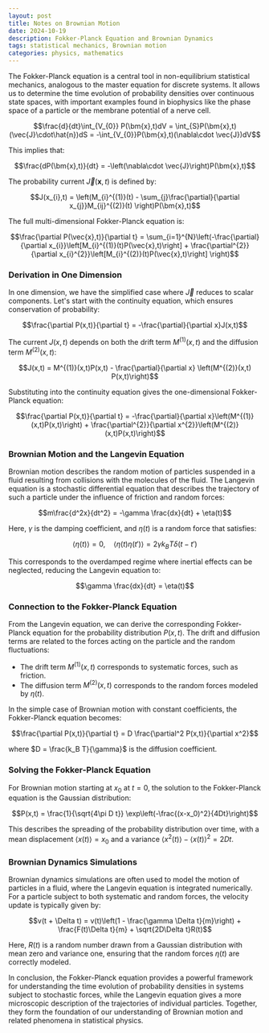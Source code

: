 ```yaml
---
layout: post
title: Notes on Brownian Motion
date: 2024-10-19
description: Fokker-Planck Equation and Brownian Dynamics
tags: statistical mechanics, Brownian motion
categories: physics, mathematics
---
```


The Fokker-Planck equation is a central tool in non-equilibrium statistical mechanics, analogous to the master equation for discrete systems. It allows us to determine the time evolution of probability densities over continuous state spaces, with important examples found in biophysics like the phase space of a particle or the membrane potential of a nerve cell.

```math
\frac{d}{dt}\int_{V_{0}} P(\bm{x},t)dV = \int_{S}P(\bm{x},t)(\vec{J}\cdot\hat{n})dS = -\int_{V_{0}}P(\bm{x},t)(\nabla\cdot \vec{J})dV
```

This implies that:

```math
\frac{dP(\bm{x},t)}{dt} = -\left(\nabla\cdot \vec{J}\right)P(\bm{x},t)
```

The probability current $\vec{J}(\bm{x},t)$ is defined by:

```math
J(x_{i},t)  = \left(M_{i}^{(1)}(t) - \sum_{j}\frac{\partial}{\partial x_{j}}M_{ij}^{(2)}(t) \right)P(\bm{x},t)
```

The full multi-dimensional Fokker-Planck equation is:

```math
\frac{\partial P(\vec{x},t)}{\partial t}  = \sum_{i=1}^{N}\left(-\frac{\partial}{\partial x_{i}}\left[M_{i}^{(1)}(t)P(\vec{x},t)\right] + \frac{\partial^{2}}{\partial x_{i}^{2}}\left[M_{i}^{(2)}(t)P(\vec{x},t)\right] \right)
```

### Derivation in One Dimension

In one dimension, we have the simplified case where $\vec{J}$ reduces to scalar components. Let's start with the continuity equation, which ensures conservation of probability:

```math
\frac{\partial P(x,t)}{\partial t} = -\frac{\partial}{\partial x}J(x,t)
```

The current $J(x,t)$ depends on both the drift term $M^{(1)}(x,t)$ and the diffusion term $M^{(2)}(x,t)$:

```math
J(x,t) = M^{(1)}(x,t)P(x,t) - \frac{\partial}{\partial x} \left(M^{(2)}(x,t) P(x,t)\right)
```

Substituting into the continuity equation gives the one-dimensional Fokker-Planck equation:

```math
\frac{\partial P(x,t)}{\partial t} = -\frac{\partial}{\partial x}\left(M^{(1)}(x,t)P(x,t)\right) + \frac{\partial^{2}}{\partial x^{2}}\left(M^{(2)}(x,t)P(x,t)\right)
```

### Brownian Motion and the Langevin Equation

Brownian motion describes the random motion of particles suspended in a fluid resulting from collisions with the molecules of the fluid. The Langevin equation is a stochastic differential equation that describes the trajectory of such a particle under the influence of friction and random forces:

```math
m\frac{d^2x}{dt^2} = -\gamma \frac{dx}{dt} + \eta(t)
```

Here, $\gamma$ is the damping coefficient, and $\eta(t)$ is a random force that satisfies:

```math
\langle \eta(t) \rangle = 0, \quad \langle \eta(t)\eta(t') \rangle = 2\gamma k_B T \delta(t - t')
```

This corresponds to the overdamped regime where inertial effects can be neglected, reducing the Langevin equation to:

```math
\gamma \frac{dx}{dt} = \eta(t)
```

### Connection to the Fokker-Planck Equation

From the Langevin equation, we can derive the corresponding Fokker-Planck equation for the probability distribution $P(x,t)$. The drift and diffusion terms are related to the forces acting on the particle and the random fluctuations:

- The drift term $M^{(1)}(x,t)$ corresponds to systematic forces, such as friction.
- The diffusion term $M^{(2)}(x,t)$ corresponds to the random forces modeled by $\eta(t)$.

In the simple case of Brownian motion with constant coefficients, the Fokker-Planck equation becomes:

```math
\frac{\partial P(x,t)}{\partial t} = D \frac{\partial^2 P(x,t)}{\partial x^2}
```

where $D = \frac{k_B T}{\gamma}$ is the diffusion coefficient.

### Solving the Fokker-Planck Equation

For Brownian motion starting at $x_0$ at $t=0$, the solution to the Fokker-Planck equation is the Gaussian distribution:

```math
P(x,t) = \frac{1}{\sqrt{4\pi D t}} \exp\left(-\frac{(x-x_0)^2}{4Dt}\right)
```

This describes the spreading of the probability distribution over time, with a mean displacement $\langle x(t)\rangle = x_0$ and a variance $\langle x^2(t)\rangle - \langle x(t)\rangle^2 = 2Dt$.

### Brownian Dynamics Simulations

Brownian dynamics simulations are often used to model the motion of particles in a fluid, where the Langevin equation is integrated numerically. For a particle subject to both systematic and random forces, the velocity update is typically given by:

```math
v(t + \Delta t) = v(t)\left(1 - \frac{\gamma \Delta t}{m}\right) + \frac{F(t)\Delta t}{m} + \sqrt{2D\Delta t}R(t)
```

Here, $R(t)$ is a random number drawn from a Gaussian distribution with mean zero and variance one, ensuring that the random forces $\eta(t)$ are correctly modeled.

In conclusion, the Fokker-Planck equation provides a powerful framework for understanding the time evolution of probability densities in systems subject to stochastic forces, while the Langevin equation gives a more microscopic description of the trajectories of individual particles. Together, they form the foundation of our understanding of Brownian motion and related phenomena in statistical physics.

